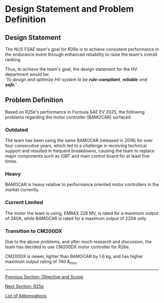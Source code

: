 # Design Statement and Problem Definition

## Design Statement
The NUS FSAE team's goal for R26e is to achieve consistent performance in the endurance event through enhanced reliability to raise the team's overall ranking.  

Thus, to achieve the team's goal, the design statement for the HV department would be:  
_'To design and optimize HV system to be **rule-compliant**, **reliable** and **safe**.'_

## Problem Definition
Based on R25e's performance in Formula SAE EV 2025, the following problems regarding the motor controller (BAMOCAR) surfaced.

### Outdated
The team has been using the same BAMOCAR (released in 2016) for over four consecutive years, which led to a challenge in receiving technical support and resulted in frequent breakdowns, causing the team to replace major components such as IGBT and main control board for at least five times.

### Heavy
BAMOCAR is heavy relative to performance oriented motor controllers in the market currently.

### Current Limited
The motor the team is using, EMRAX 228 MV, is rated for a maximum output of 340A, while BAMOCAR is rated for a maximum output of 220A only.

### Transition to CM200DX
Due to the above problems, and after much research and discussion, the team has decided to use CM200DX motor controller for R26e.  

CM200DX is newer, lighter than BAMOCAR by 1.6 kg, and has higher maximum output rating of 740 A<sub>rms</sub>.

---

[Previous Section: Objective and Scope](objective-and-scope.md)

[Next Section: R25e](./R25e/r25e.md)  

[List of Abbreviations](list-of-abbrev.md)